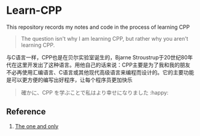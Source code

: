 # Learn-CPP

This repository records my notes and code in the process of learning CPP

> The question isn't why I am learning CPP, but rather why you aren't learning CPP.

与C语言一样，CPP也是在贝尔实验室诞生的，Bjarne Stroustrup于20世纪80年代在这里开发出了这种语言。用他自己的话来说：CPP主要是为了我和我的朋友不必再使用汇编语言、C语言或其他现代高级语言来编程而设计的。它的主要功能是可以更方便的编写出好程序，让每个程序员更加快乐

>確かに、CPP を学ぶことで私はより幸せになりました :happy:

## Reference

1. [The one and only](http://www.research.att.com/-bs/)

